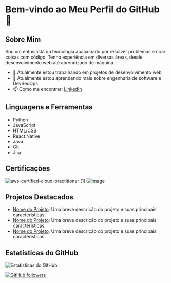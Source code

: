 # Bem-vindo ao Meu Perfil do GitHub 👋

## Sobre Mim
Sou um entusiasta da tecnologia apaixonado por resolver problemas e criar coisas com código. Tenho experiência em diversas áreas, desde desenvolvimento web até aprendizado de máquina.

- 🔭 Atualmente estou trabalhando em projetos de desenvolvimento web
- 🌱 Atualmente estou aprendendo mais sobre engenharia de software e DevSecOps
- 📫 Como me encontrar: [LinkedIn](https://www.linkedin.com/in/anamcavasin/)

## Linguagens e Ferramentas
- Python
- JavaScript
- HTML/CSS
- React Native
- Java
- Git
- Jira

## Certificações 
![aws-certified-cloud-practitioner (1)](https://github.com/AnaMaria27/AnaMaria27/assets/33530061/8a14193b-ceb4-472e-932b-a4451821c6b5)
![image](https://github.com/AnaMaria27/AnaMaria27/assets/33530061/d2c5bef2-3097-42a4-bf52-0565799c076f)


## Projetos Destacados
- [Nome do Projeto](link_para_o_projeto): Uma breve descrição do projeto e suas principais características.
- [Nome do Projeto](link_para_o_projeto): Uma breve descrição do projeto e suas principais características.
- [Nome do Projeto](link_para_o_projeto): Uma breve descrição do projeto e suas principais características.

## Estatísticas do GitHub
![Estatísticas do GitHub](https://github-readme-stats.vercel.app/api?username=AnaMaria27&show_icons=true)

[![GitHub followers](https://img.shields.io/github/followers/AnaMaria27?style=social)](https://github.com/AnaMaria27)
